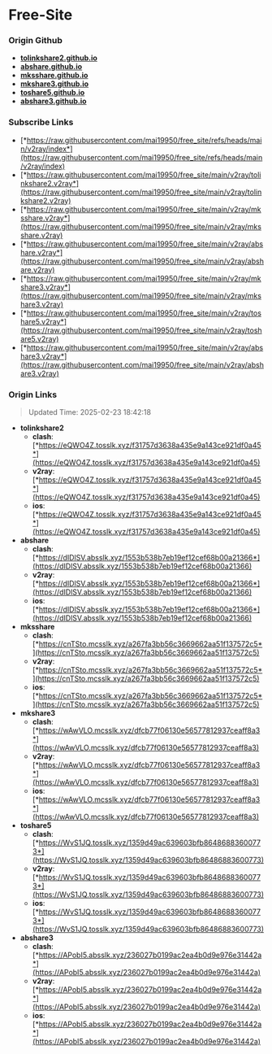 # Free-Site

### Origin Github

- [**tolinkshare2.github.io**](https://github.com/tolinkshare2/tolinkshare2.github.io)
- [**abshare.github.io**](https://github.com/abshare/abshare.github.io)
- [**mksshare.github.io**](https://github.com/mksshare/mksshare.github.io)
- [**mkshare3.github.io**](https://github.com/mkshare3/mkshare3.github.io)
- [**toshare5.github.io**](https://github.com/toshare5/toshare5.github.io)
- [**abshare3.github.io**](https://github.com/abshare3/abshare3.github.io)

### Subscribe Links

- [*https://raw.githubusercontent.com/mai19950/free_site/refs/heads/main/v2ray/index*](https://raw.githubusercontent.com/mai19950/free_site/refs/heads/main/v2ray/index)
- [*https://raw.githubusercontent.com/mai19950/free_site/main/v2ray/tolinkshare2.v2ray*](https://raw.githubusercontent.com/mai19950/free_site/main/v2ray/tolinkshare2.v2ray)
- [*https://raw.githubusercontent.com/mai19950/free_site/main/v2ray/mksshare.v2ray*](https://raw.githubusercontent.com/mai19950/free_site/main/v2ray/mksshare.v2ray)
- [*https://raw.githubusercontent.com/mai19950/free_site/main/v2ray/abshare.v2ray*](https://raw.githubusercontent.com/mai19950/free_site/main/v2ray/abshare.v2ray)
- [*https://raw.githubusercontent.com/mai19950/free_site/main/v2ray/mkshare3.v2ray*](https://raw.githubusercontent.com/mai19950/free_site/main/v2ray/mkshare3.v2ray)
- [*https://raw.githubusercontent.com/mai19950/free_site/main/v2ray/toshare5.v2ray*](https://raw.githubusercontent.com/mai19950/free_site/main/v2ray/toshare5.v2ray)
- [*https://raw.githubusercontent.com/mai19950/free_site/main/v2ray/abshare3.v2ray*](https://raw.githubusercontent.com/mai19950/free_site/main/v2ray/abshare3.v2ray)

### Origin Links

> Updated Time: 2025-02-23 18:42:18

- **tolinkshare2**
  - **clash**: [*https://eQWO4Z.tosslk.xyz/f31757d3638a435e9a143ce921df0a45*](https://eQWO4Z.tosslk.xyz/f31757d3638a435e9a143ce921df0a45)
  - **v2ray**: [*https://eQWO4Z.tosslk.xyz/f31757d3638a435e9a143ce921df0a45*](https://eQWO4Z.tosslk.xyz/f31757d3638a435e9a143ce921df0a45)
  - **ios**: [*https://eQWO4Z.tosslk.xyz/f31757d3638a435e9a143ce921df0a45*](https://eQWO4Z.tosslk.xyz/f31757d3638a435e9a143ce921df0a45)
- **abshare**
  - **clash**: [*https://dIDlSV.absslk.xyz/1553b538b7eb19ef12cef68b00a21366*](https://dIDlSV.absslk.xyz/1553b538b7eb19ef12cef68b00a21366)
  - **v2ray**: [*https://dIDlSV.absslk.xyz/1553b538b7eb19ef12cef68b00a21366*](https://dIDlSV.absslk.xyz/1553b538b7eb19ef12cef68b00a21366)
  - **ios**: [*https://dIDlSV.absslk.xyz/1553b538b7eb19ef12cef68b00a21366*](https://dIDlSV.absslk.xyz/1553b538b7eb19ef12cef68b00a21366)
- **mksshare**
  - **clash**: [*https://cnTSto.mcsslk.xyz/a267fa3bb56c3669662aa51f137572c5*](https://cnTSto.mcsslk.xyz/a267fa3bb56c3669662aa51f137572c5)
  - **v2ray**: [*https://cnTSto.mcsslk.xyz/a267fa3bb56c3669662aa51f137572c5*](https://cnTSto.mcsslk.xyz/a267fa3bb56c3669662aa51f137572c5)
  - **ios**: [*https://cnTSto.mcsslk.xyz/a267fa3bb56c3669662aa51f137572c5*](https://cnTSto.mcsslk.xyz/a267fa3bb56c3669662aa51f137572c5)
- **mkshare3**
  - **clash**: [*https://wAwVLO.mcsslk.xyz/dfcb77f06130e56577812937ceaff8a3*](https://wAwVLO.mcsslk.xyz/dfcb77f06130e56577812937ceaff8a3)
  - **v2ray**: [*https://wAwVLO.mcsslk.xyz/dfcb77f06130e56577812937ceaff8a3*](https://wAwVLO.mcsslk.xyz/dfcb77f06130e56577812937ceaff8a3)
  - **ios**: [*https://wAwVLO.mcsslk.xyz/dfcb77f06130e56577812937ceaff8a3*](https://wAwVLO.mcsslk.xyz/dfcb77f06130e56577812937ceaff8a3)
- **toshare5**
  - **clash**: [*https://WvS1JQ.tosslk.xyz/1359d49ac639603bfb86486883600773*](https://WvS1JQ.tosslk.xyz/1359d49ac639603bfb86486883600773)
  - **v2ray**: [*https://WvS1JQ.tosslk.xyz/1359d49ac639603bfb86486883600773*](https://WvS1JQ.tosslk.xyz/1359d49ac639603bfb86486883600773)
  - **ios**: [*https://WvS1JQ.tosslk.xyz/1359d49ac639603bfb86486883600773*](https://WvS1JQ.tosslk.xyz/1359d49ac639603bfb86486883600773)
- **abshare3**
  - **clash**: [*https://APobI5.absslk.xyz/236027b0199ac2ea4b0d9e976e31442a*](https://APobI5.absslk.xyz/236027b0199ac2ea4b0d9e976e31442a)
  - **v2ray**: [*https://APobI5.absslk.xyz/236027b0199ac2ea4b0d9e976e31442a*](https://APobI5.absslk.xyz/236027b0199ac2ea4b0d9e976e31442a)
  - **ios**: [*https://APobI5.absslk.xyz/236027b0199ac2ea4b0d9e976e31442a*](https://APobI5.absslk.xyz/236027b0199ac2ea4b0d9e976e31442a)
